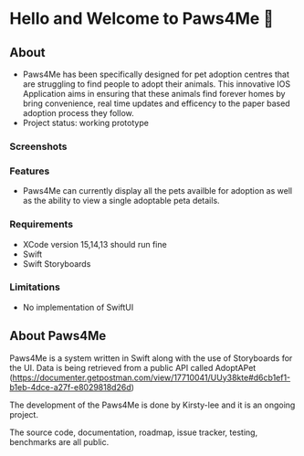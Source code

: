 # Hello and Welcome to Paws4Me 🐾

## About

* Paws4Me has been specifically designed for pet adoption centres that are struggling to find people to adopt their animals. This innovative IOS Application aims in ensuring that these animals find forever homes by bring convenience, real time updates and efficency to the paper based adoption process they follow.
* Project status: working prototype

### Screenshots

### Features
* Paws4Me can currently display all the pets availble for adoption as well as the ability to view a single adoptable peta details.

### Requirements
* XCode version 15,14,13 should run fine 
* Swift
* Swift Storyboards

### Limitations
* No implementation of SwiftUI

## About Paws4Me

Paws4Me is a system written in Swift along with the use of Storyboards for the UI. Data is being retrieved from a public API called AdoptAPet (https://documenter.getpostman.com/view/17710041/UUy38kte#d6cb1ef1-b1eb-4dce-a27f-e8029818d26d)

The development of the Paws4Me is done by Kirsty-lee and it is an ongoing project.

The source code, documentation, roadmap, issue tracker, testing, benchmarks are all public.
